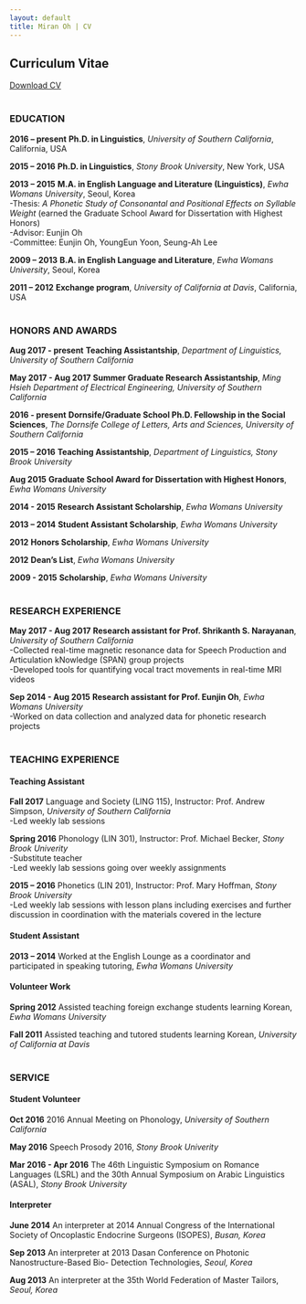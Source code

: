 ```yaml
---
layout: default
title: Miran Oh | CV
---
```

<body class="cv"></body>

## Curriculum Vitae

<span id="download-cv">[Download CV](http://miranoh.github.io/uploads/CV_miranoh.pdf)</span>  
<br>

### EDUCATION

<span class="cv-year">**2016 – present**</span>
<span style="width: 85%;">**Ph.D. in Linguistics**, _University of Southern California_, California, USA</span>  

<span class="cv-year">**2015 – 2016**</span>
<span style="width: 85%;">**Ph.D. in Linguistics**, _Stony Brook University_, New York, USA</span>  

<span class="year_superlong">**2013 – 2015**</span>
<span style="width: 85%;">**M.A. in English Language and Literature (Linguistics)**, _Ewha Womans University_, Seoul, Korea  
-Thesis: _A Phonetic Study of Consonantal and Positional Effects on Syllable Weight_ (earned the Graduate School Award for Dissertation with Highest Honors)  
-Advisor: Eunjin Oh  
-Committee: Eunjin Oh, YoungEun Yoon, Seung-Ah Lee</span>  

<span class="cv-year">**2009 – 2013**</span>
<span style="width: 85%;">**B.A. in English Language and Literature**, _Ewha Womans University_, Seoul, Korea</span>  

<span class="cv-year">**2011 – 2012**</span>
<span style="width: 85%;">**Exchange program**, _University of California at Davis_, California, USA</span>  
<br>

### HONORS AND AWARDS

<span class="cv-year">**Aug 2017 - present**</span>
<span style="width: 85%;">**Teaching Assistantship**, _Department of Linguistics, University of Southern California_</span>

<span class="cv-year">**May 2017 - Aug 2017**</span>
<span style="width: 85%;">**Summer Graduate Research Assistantship**, _Ming Hsieh Department of Electrical Engineering, University of Southern California_</span>

<span class="cv-year">**2016 - present**</span>
<span style="width: 85%;">**Dornsife/Graduate School Ph.D. Fellowship in the Social Sciences**, _The Dornsife College of Letters, Arts and Sciences, University of Southern California_</span>

<span class="cv-year">**2015 – 2016**</span>
<span style="width: 85%;">**Teaching Assistantship**, _Department of Linguistics, Stony Brook University_</span>

<span class="cv-year">**Aug 2015**</span>
<span style="width: 85%;">**Graduate School Award for Dissertation with Highest Honors**, _Ewha Womans University_</span>

<span class="cv-year">**2014 - 2015**</span>
<span style="width: 85%;">**Research Assistant Scholarship**, _Ewha Womans University_</span>

<span class="cv-year">**2013 – 2014**</span>
<span style="width: 85%;">**Student Assistant Scholarship**, _Ewha Womans University_</span>

<span class="cv-year">**2012**</span>
<span style="width: 85%;">**Honors Scholarship**, _Ewha Womans University_</span>

<span class="cv-year">**2012**</span>
<span style="width: 85%;">**Dean’s List**, _Ewha Womans University_</span>

<span class="cv-year">**2009 - 2015**</span>
<span style="width: 85%;">**Scholarship**, _Ewha Womans University_</span>  
<br>

### RESEARCH EXPERIENCE

<span class="year_long">**May 2017 - Aug 2017**</span>
<span style="width: 85%;">**Research assistant for Prof. Shrikanth S. Narayanan**, _University of Southern California_  
-Collected real-time magnetic resonance data for Speech Production and Articulation kNowledge (SPAN) group projects  
-Developed tools for quantifying vocal tract movements in real-time MRI videos</span>

<span class="cv-year">**Sep 2014 - Aug 2015**</span>
<span style="width: 85%;">**Research assistant for Prof. Eunjin Oh**, _Ewha Womans University_  
-Worked on data collection and analyzed data for phonetic research projects</span>  
<br>

### TEACHING EXPERIENCE
#### Teaching Assistant
<span class="year">**Fall 2017**</span>
<span style="width: 85%;">Language and Society (LING 115), Instructor: Prof. Andrew Simpson, _University of Southern California_  
-Led weekly lab sessions</span>

<span class="year">**Spring 2016**</span>
<span style="width: 85%;">Phonology (LIN 301), Instructor: Prof. Michael Becker, _Stony Brook Univerity_  
-Substitute teacher  
-Led weekly lab sessions going over weekly assignments</span>

<span class="year">**2015 – 2016**</span>
<span style="width: 85%;">Phonetics (LIN 201), Instructor: Prof. Mary Hoffman, _Stony Brook University_  
-Led weekly lab sessions with lesson plans including exercises and further discussion in coordination with the materials covered in the lecture</span>

#### Student Assistant
<span class="cv-year">**2013 – 2014**</span>
<span style="width: 85%;">Worked at the English Lounge as a coordinator and participated in speaking tutoring, _Ewha Womans University_</span>

#### Volunteer Work
<span class="cv-year">**Spring 2012**</span>
<span style="width: 85%;">Assisted teaching foreign exchange students learning Korean, _Ewha Womans University_</span>

<span class="cv-year">**Fall 2011**</span>
<span style="width: 85%;">Assisted teaching and tutored students learning Korean, _University of California at Davis_</span>  
<br>
  
### SERVICE
#### Student Volunteer
<span class="cv-year">**Oct 2016**</span>
<span style="width: 85%;">2016 Annual Meeting on Phonology, _University of Southern California_</span>

<span class="cv-year">**May 2016**</span>
<span style="width: 85%;">Speech Prosody 2016, _Stony Brook Univerity_</span>

<span class="cv-year">**Mar 2016 - Apr 2016**</span>
<span style="width: 85%;">The 46th Linguistic Symposium on Romance Languages (LSRL) and the 30th Annual Symposium on Arabic Linguistics (ASAL), _Stony Brook University_</span>

#### Interpreter
<span class="cv-year">**June 2014**</span>
<span style="width: 85%;">An interpreter at 2014 Annual Congress of the International Society of Oncoplastic Endocrine Surgeons (ISOPES), _Busan, Korea_</span>

<span class="cv-year">**Sep 2013**</span>
<span style="width: 85%;">An interpreter at 2013 Dasan Conference on Photonic Nanostructure-Based Bio- Detection Technologies, _Seoul, Korea_</span>

<span class="cv-year">**Aug 2013**</span>
<span style="width: 85%;">An interpreter at the 35th World Federation of Master Tailors, _Seoul, Korea_</span>
